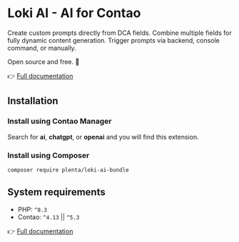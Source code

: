 # Loki AI - AI for Contao

Create custom prompts directly from DCA fields.
Combine multiple fields for fully dynamic content generation.
Trigger prompts via backend, console command, or manually.

Open source and free. 🚀

👉 [Full documentation](https://plenta.io/contao-loki-ai-bundle)

## Installation

### Install using Contao Manager

Search for **ai**, **chatgpt**, or **openai** and you will find this extension.

### Install using Composer

```bash
composer require plenta/loki-ai-bundle
```

## System requirements

- PHP: `^8.3`
- Contao: `^4.13` || `^5.3`

👉 [Full documentation](https://plenta.io/contao-loki-ai-bundle)
